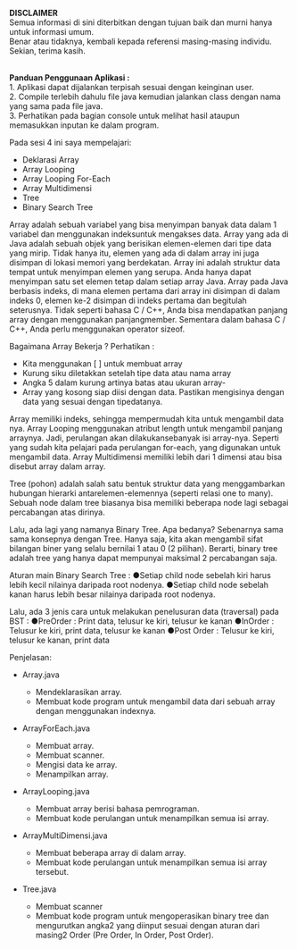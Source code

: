 **DISCLAIMER**\
Semua informasi di sini diterbitkan dengan tujuan baik dan murni hanya untuk informasi umum.\
Benar atau tidaknya, kembali kepada referensi masing-masing individu.\
Sekian, terima kasih.
\
&nbsp;

**Panduan Penggunaan Aplikasi :**\
        1. Aplikasi dapat dijalankan terpisah sesuai dengan keinginan user.\
        2. Compile terlebih dahulu file java kemudian jalankan class dengan nama yang sama pada file java.\
        3. Perhatikan pada bagian console untuk melihat hasil ataupun memasukkan inputan ke dalam program.

Pada sesi 4 ini saya mempelajari:
- Deklarasi Array
- Array Looping
- Array Looping For-Each
- Array Multidimensi
- Tree
- Binary Search Tree

Array adalah sebuah variabel yang bisa menyimpan banyak data dalam 1 variabel dan menggunakan indeksuntuk mengakses data.
Array yang ada di Java adalah sebuah objek yang berisikan elemen-elemen dari tipe data yang mirip.
Tidak hanya itu, elemen yang ada di dalam array ini juga disimpan di lokasi memori yang berdekatan.
Array ini adalah struktur data tempat untuk menyimpan elemen yang serupa.
Anda hanya dapat menyimpan satu set elemen tetap dalam setiap array Java.
Array pada Java berbasis indeks, di mana elemen pertama dari array ini disimpan di dalam indeks 0, elemen ke-2 disimpan di indeks pertama dan begitulah seterusnya.
Tidak seperti bahasa C / C++, Anda bisa mendapatkan panjang array dengan menggunakan panjangmember.
Sementara dalam bahasa C / C++, Anda perlu menggunakan operator sizeof.

Bagaimana Array Bekerja ?
Perhatikan :
- Kita menggunakan [ ] untuk membuat array
- Kurung siku diletakkan setelah tipe data atau nama array
- Angka 5 dalam kurung artinya batas atau ukuran array-
- Array yang kosong siap diisi dengan data. Pastikan mengisinya dengan data yang sesuai  dengan tipedatanya.

Array memiliki indeks, sehingga mempermudah kita untuk mengambil data nya.
Array Looping menggunakan atribut length untuk mengambil panjang arraynya. Jadi, perulangan akan dilakukansebanyak isi array-nya.
Seperti yang sudah kita pelajari pada perulangan for-each, yang digunakan untuk mengambil data.
Array Multidimensi memiliki lebih dari 1 dimensi atau bisa disebut array dalam array.

Tree (pohon) adalah salah satu bentuk struktur data yang menggambarkan hubungan hierarki antarelemen-elemennya (seperti relasi one to many).
Sebuah node dalam tree biasanya bisa memiliki beberapa node lagi sebagai percabangan atas dirinya.

Lalu, ada lagi yang namanya Binary Tree. Apa bedanya? Sebenarnya sama sama konsepnya dengan Tree.
Hanya saja, kita akan mengambil sifat bilangan biner yang selalu bernilai 1 atau 0 (2 pilihan).
Berarti, binary tree adalah tree yang hanya dapat mempunyai maksimal 2 percabangan saja.

Aturan main Binary Search Tree :
●Setiap child node sebelah kiri harus lebih kecil nilainya daripada root nodenya.
●Setiap child node sebelah kanan harus lebih besar nilainya daripada root nodenya.

Lalu, ada 3 jenis cara untuk melakukan penelusuran data (traversal) pada BST :
●PreOrder : Print data, telusur ke kiri, telusur ke kanan
●InOrder : Telusur ke kiri, print data, telusur ke kanan
●Post Order : Telusur ke kiri, telusur ke kanan, print data

Penjelasan:
- Array.java
    - Mendeklarasikan array.
    - Membuat kode program untuk mengambil data dari sebuah array dengan menggunakan indexnya.

- ArrayForEach.java
    - Membuat array.
    - Membuat scanner.
    - Mengisi data ke array.
    - Menampilkan array.

- ArrayLooping.java
    - Membuat array berisi bahasa pemrograman.
    - Membuat kode perulangan untuk menampilkan semua isi array.

- ArrayMultiDimensi.java
    - Membuat beberapa array di dalam array.
    - Membuat kode perulangan untuk menampilkan semua isi array tersebut.

- Tree.java
    - Membuat scanner
    - Membuat kode program untuk mengoperasikan binary tree dan mengurutkan angka2 yang diinput sesuai dengan aturan dari masing2 Order (Pre Order, In Order, Post Order).
    